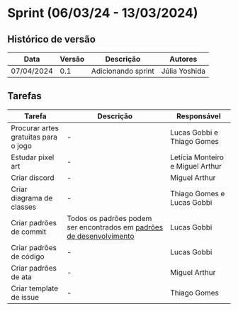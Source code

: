 # Sprint (06/03/24 - 13/03/2024)

## Histórico de versão

|Data|Versão|Descrição|Autores|
|--|--|--|--|
|07/04/2024|0.1|Adicionando sprint|Júlia Yoshida|

## Tarefas

|Tarefa|Descrição|Responsável|
|--|--|--|
|Procurar artes gratuitas para o jogo|-|Lucas Gobbi e Thiago Gomes|
|Estudar pixel art|-|Letícia Monteiro e Miguel Arthur|
|Criar discord|-|Miguel Arthur|
|Criar diagrama de classes|-|Thiago Gomes e Lucas Gobbi|
|Criar padrões de commit|Todos os padrões podem ser encontrados em [padrões de desenvolvimento](https://residenciaticbrisa.github.io/T2G6-Jogo-Unity-BOSS/patterns/)|Lucas Gobbi|
|Criar padrões de código|-|Lucas Gobbi|
|Criar padrões de ata|-|Miguel Arthur|
|Criar template de issue|-|Thiago Gomes|


